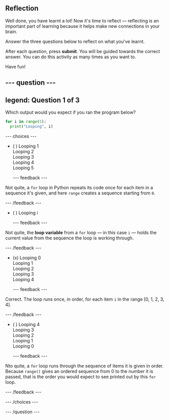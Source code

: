 ## Reflection

Well done, you have learnt a lot! Now it's time to reflect — reflecting is an important part of learning because it helps make new connections in your brain.

Answer the three questions below to reflect on what you've learnt.

After each question, press **submit**. You will be guided towards the correct answer. You can do this activity as many times as you want to.

Have fun!

--- question ---
---
legend: Question 1 of 3
---

Which output would you expect if you ran the program below?

```python
for i in range(5):
  print("Looping", i)
```

--- choices ---

- ( ) Looping 1 <br> Looping 2 <br> Looping 3 <br> Looping 4 <br> Looping 5

  --- feedback ---

Not quite, a `for` loop in Python repeats its code once for each item in a sequence it's given, and here `range` creates a sequence starting from `0`.

  --- /feedback ---

- ( ) Looping i

  --- feedback ---

Not quite, the **loop variable** from a `for` loop — in this case `i` — holds the current value from the sequence the loop is working through.

  --- /feedback ---

- (x) Looping 0 <br> Looping 1 <br> Looping 2 <br> Looping 3 <br> Looping 4

  --- feedback ---

Correct. The loop runs once, in order, for each item `i` in the range [0, 1, 2, 3, 4].

  --- /feedback ---

- ( ) Looping 4 <br> Looping 3 <br> Looping 2 <br> Looping 1 <br> Looping 0

  --- feedback ---

Nto quite, a `for` loop runs through the sequence of items it is given in order. Because `range()` gives an ordered sequence from 0 to the number it is passed, that is the order you would expect to see printed out by this `for` loop.

  --- /feedback ---

--- /choices ---

--- /question ---
